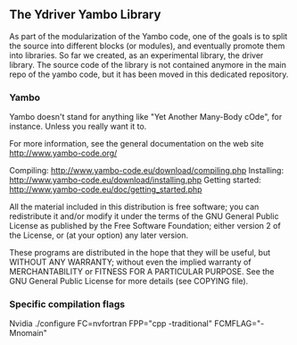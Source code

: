 ## The Ydriver Yambo Library

As part of the modularization of the Yambo code, one of the goals is to split the source into different blocks (or modules), and eventually promote them into libraries. So far we created, as an experimental library, the driver library.
The source code of the library is not contained anymore in the main repo of the yambo code, but it has been moved in this dedicated repository.

### Yambo
Yambo doesn't stand for anything like "Yet Another Many-Body cOde", for instance.  Unless you really want it to. 

For more information, see the general documentation on the web site http://www.yambo-code.org/

Compiling:  http://www.yambo-code.eu/download/compiling.php
Installing: http://www.yambo-code.eu/download/installing.php
Getting started: http://www.yambo-code.eu/doc/getting_started.php

All the material included in this distribution is free software;
you can redistribute it and/or modify it under the terms of the GNU
General Public License as published by the Free Software Foundation;
either version 2 of the License, or (at your option) any later version.

These programs are distributed in the hope that they will be useful, but
WITHOUT ANY WARRANTY; without even the implied warranty of MERCHANTABILITY
or FITNESS FOR A PARTICULAR PURPOSE. See the GNU General Public License 
for more details (see COPYING file).

### Specific compilation flags

Nvidia 
./configure FC=nvfortran FPP="cpp -traditional" FCMFLAG="-Mnomain"
